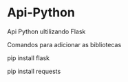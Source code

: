 # Api-Python
Api Python ultilizando Flask

Comandos para adicionar as bibliotecas

pip install flask

pip install requests

